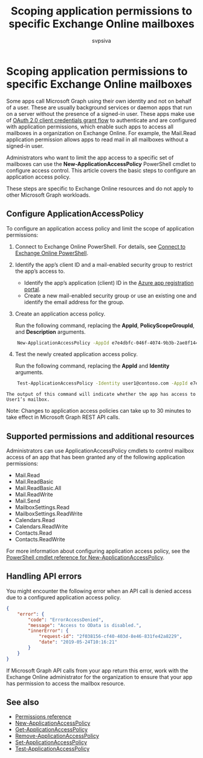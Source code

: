 ﻿---
title: "Scoping application permissions to specific Exchange Online mailboxes"
description: "To scope an app's application permissions to specific Exchange Online mailboxes, you will need to create application access policies."
author: "svpsiva"
localization_priority: Priority
ms.prod: "microsoft-identity-platform"
---

# Scoping application permissions to specific Exchange Online mailboxes 

Some apps call Microsoft Graph using their own identity and not on behalf of a user. These are usually background services or daemon apps that run on a server without the presence of a signed-in user. These apps make use of [OAuth 2.0 client credentials grant flow](/azure/active-directory/develop/v2-oauth2-client-creds-grant-flow) to authenticate and are configured with application permissions, which enable such apps to access all mailboxes in a organization on Exchange Online. For example, the Mail.Read application permission allows apps to read mail in all mailboxes without a signed-in user. 

Administrators who want to limit the app access to a specific set of mailboxes can use the **New-ApplicationAccessPolicy** PowerShell cmdlet to configure access control. This article covers the basic steps to configure an application access policy.

These steps are specific to Exchange Online resources and do not apply to other Microsoft Graph workloads. 

## Configure ApplicationAccessPolicy

To configure an application access policy and limit the scope of application permissions:
1.	Connect to Exchange Online PowerShell. For details, see [Connect to Exchange Online PowerShell](/powershell/exchange/exchange-online/connect-to-exchange-online-powershell/connect-to-exchange-online-powershell?view=exchange-ps).

2.	Identify the app’s client ID and a mail-enabled security group to restrict the app’s access to.

    - Identify the app’s application (client) ID in the [Azure app registration portal](https://portal.azure.com/#blade/Microsoft_AAD_RegisteredApps/ApplicationsListBlade).
    - Create a new mail-enabled security group or use an existing one and identify the email address for the group. 

3.	Create an application access policy. 

    Run the following command, replacing the **AppId**, **PolicyScopeGroupId**, and **Description** arguments.

```sh
    New-ApplicationAccessPolicy -AppId e7e4dbfc-046f-4074-9b3b-2ae8f144f59b -PolicyScopeGroupId EvenUsers@contoso.com -AccessRight RestrictAccess -Description "Restrict this app to members of distribution group EvenUsers."
```

4.	Test the newly created application access policy.

    Run the following command, replacing the **AppId** and **Identity** arguments.

```sh
    Test-ApplicationAccessPolicy -Identity user1@contoso.com -AppId e7e4dbfc-046-4074-9b3b-2ae8f144f59b 
```

    The output of this command will indicate whether the app has access to User1’s mailbox.

Note: Changes to application access policies can take up to 30 minutes to take effect in Microsoft Graph REST API calls.

## Supported permissions and additional resources

Administrators can use ApplicationAccessPolicy cmdlets to control mailbox access of an app that has been granted any of the following application permissions: 
- Mail.Read
- Mail.ReadBasic
- Mail.ReadBasic.All
- Mail.ReadWrite
- Mail.Send
- MailboxSettings.Read	
- MailboxSettings.ReadWrite
- Calendars.Read
- Calendars.ReadWrite
- Contacts.Read
- Contacts.ReadWrite

For more information about configuring application access policy, see the [PowerShell cmdlet reference for New-ApplicationAccessPolicy](/powershell/module/exchange/organization/new-applicationaccesspolicy). 

## Handling API errors

You might encounter the following error when an API call is denied access due to a configured application access policy. 

```json
{
    "error": {
        "code": "ErrorAccessDenied",
        "message": "Access to OData is disabled.",
        "innerError": {
            "request-id": "2f038156-cf40-403d-8e46-831fe42a8229",
            "date": "2019-05-24T10:16:21"
        }
    }
}
```

If Microsoft Graph API calls from your app return this error, work with the Exchange Online administrator for the organization to ensure that your app has permission to access the mailbox resource.

## See also

- [Permissions reference](permissions-reference.md)
- [New-ApplicationAccessPolicy](/powershell/module/exchange/organization/new-applicationaccesspolicy)
- [Get-ApplicationAccessPolicy](/powershell/module/exchange/organization/get-applicationaccesspolicy)
- [Remove-ApplicationAccessPolicy](/powershell/module/exchange/organization/remove-applicationaccesspolicy)
- [Set-ApplicationAccessPolicy](/powershell/module/exchange/organization/set-applicationaccesspolicy)
- [Test-ApplicationAccessPolicy](/powershell/module/exchange/organization/test-applicationaccesspolicy)
